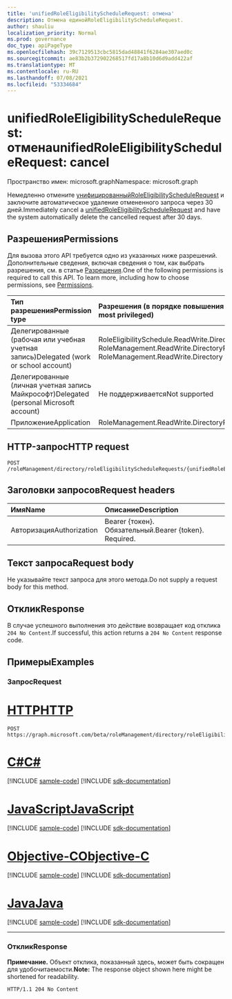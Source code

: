 ```yaml
---
title: 'unifiedRoleEligibilityScheduleRequest: отмена'
description: Отмена единойRoleEligibilityScheduleRequest.
author: shauliu
localization_priority: Normal
ms.prod: governance
doc_type: apiPageType
ms.openlocfilehash: 39c7129513cbc5815dad48841f6284ae307aed0c
ms.sourcegitcommit: ae83b2b372902268517fd17a8b10d6d9add422af
ms.translationtype: MT
ms.contentlocale: ru-RU
ms.lasthandoff: 07/08/2021
ms.locfileid: "53334684"
---
```

# <a name="unifiedroleeligibilityschedulerequest-cancel"></a><span data-ttu-id="9b518-103">unifiedRoleEligibilityScheduleRequest: отмена</span><span class="sxs-lookup"><span data-stu-id="9b518-103">unifiedRoleEligibilityScheduleRequest: cancel</span></span>
<span data-ttu-id="9b518-104">Пространство имен: microsoft.graph</span><span class="sxs-lookup"><span data-stu-id="9b518-104">Namespace: microsoft.graph</span></span>

<span data-ttu-id="9b518-105">Немедленно отмените [унифицированныйRoleEligibilityScheduleRequest](../resources/unifiedroleeligibilityschedulerequest.md) и заключите автоматическое удаление отмененного запроса через 30 дней.</span><span class="sxs-lookup"><span data-stu-id="9b518-105">Immediately cancel a [unifiedRoleEligibilityScheduleRequest](../resources/unifiedroleeligibilityschedulerequest.md) and have the system automatically delete the cancelled request after 30 days.</span></span>

## <a name="permissions"></a><span data-ttu-id="9b518-106">Разрешения</span><span class="sxs-lookup"><span data-stu-id="9b518-106">Permissions</span></span>
<span data-ttu-id="9b518-p101">Для вызова этого API требуется одно из указанных ниже разрешений. Дополнительные сведения, включая сведения о том, как выбрать разрешения, см. в статье [Разрешения](/graph/permissions-reference).</span><span class="sxs-lookup"><span data-stu-id="9b518-p101">One of the following permissions is required to call this API. To learn more, including how to choose permissions, see [Permissions](/graph/permissions-reference).</span></span>

|<span data-ttu-id="9b518-109">Тип разрешения</span><span class="sxs-lookup"><span data-stu-id="9b518-109">Permission type</span></span>|<span data-ttu-id="9b518-110">Разрешения (в порядке повышения привилегий)</span><span class="sxs-lookup"><span data-stu-id="9b518-110">Permissions (from least to most privileged)</span></span>|
|:---|:---|
|<span data-ttu-id="9b518-111">Делегированные (рабочая или учебная учетная запись)</span><span class="sxs-lookup"><span data-stu-id="9b518-111">Delegated (work or school account)</span></span>|<span data-ttu-id="9b518-112">RoleEligibilitySchedule.ReadWrite.Directory, RoleManagement.ReadWrite.Directory</span><span class="sxs-lookup"><span data-stu-id="9b518-112">RoleEligibilitySchedule.ReadWrite.Directory, RoleManagement.ReadWrite.Directory</span></span> |
|<span data-ttu-id="9b518-113">Делегированные (личная учетная запись Майкрософт)</span><span class="sxs-lookup"><span data-stu-id="9b518-113">Delegated (personal Microsoft account)</span></span>|<span data-ttu-id="9b518-114">Не поддерживается</span><span class="sxs-lookup"><span data-stu-id="9b518-114">Not supported</span></span>|
|<span data-ttu-id="9b518-115">Приложение</span><span class="sxs-lookup"><span data-stu-id="9b518-115">Application</span></span>|<span data-ttu-id="9b518-116">RoleManagement.ReadWrite.Directory</span><span class="sxs-lookup"><span data-stu-id="9b518-116">RoleManagement.ReadWrite.Directory</span></span> |

## <a name="http-request"></a><span data-ttu-id="9b518-117">HTTP-запрос</span><span class="sxs-lookup"><span data-stu-id="9b518-117">HTTP request</span></span>

<!-- {
  "blockType": "ignored"
}
-->
``` http
POST /roleManagement/directory/roleEligibilityScheduleRequests/{unifiedRoleEligibilityScheduleRequestsId}/cancel
```

## <a name="request-headers"></a><span data-ttu-id="9b518-118">Заголовки запросов</span><span class="sxs-lookup"><span data-stu-id="9b518-118">Request headers</span></span>
|<span data-ttu-id="9b518-119">Имя</span><span class="sxs-lookup"><span data-stu-id="9b518-119">Name</span></span>|<span data-ttu-id="9b518-120">Описание</span><span class="sxs-lookup"><span data-stu-id="9b518-120">Description</span></span>|
|:---|:---|
|<span data-ttu-id="9b518-121">Авторизация</span><span class="sxs-lookup"><span data-stu-id="9b518-121">Authorization</span></span>|<span data-ttu-id="9b518-p102">Bearer {токен}. Обязательный.</span><span class="sxs-lookup"><span data-stu-id="9b518-p102">Bearer {token}. Required.</span></span>|

## <a name="request-body"></a><span data-ttu-id="9b518-124">Текст запроса</span><span class="sxs-lookup"><span data-stu-id="9b518-124">Request body</span></span>
<span data-ttu-id="9b518-125">Не указывайте текст запроса для этого метода.</span><span class="sxs-lookup"><span data-stu-id="9b518-125">Do not supply a request body for this method.</span></span>

## <a name="response"></a><span data-ttu-id="9b518-126">Отклик</span><span class="sxs-lookup"><span data-stu-id="9b518-126">Response</span></span>

<span data-ttu-id="9b518-127">В случае успешного выполнения это действие возвращает код отклика `204 No Content`.</span><span class="sxs-lookup"><span data-stu-id="9b518-127">If successful, this action returns a `204 No Content` response code.</span></span>

## <a name="examples"></a><span data-ttu-id="9b518-128">Примеры</span><span class="sxs-lookup"><span data-stu-id="9b518-128">Examples</span></span>

### <a name="request"></a><span data-ttu-id="9b518-129">Запрос</span><span class="sxs-lookup"><span data-stu-id="9b518-129">Request</span></span>

# <a name="http"></a>[<span data-ttu-id="9b518-130">HTTP</span><span class="sxs-lookup"><span data-stu-id="9b518-130">HTTP</span></span>](#tab/http)
<!-- {
  "blockType": "request",
  "name": "unifiedroleeligibilityschedulerequest_cancel"
}
-->
``` http
POST https://graph.microsoft.com/beta/roleManagement/directory/roleEligibilityScheduleRequests/{unifiedRoleEligibilityScheduleRequestsId}/cancel
```
# <a name="c"></a>[<span data-ttu-id="9b518-131">C#</span><span class="sxs-lookup"><span data-stu-id="9b518-131">C#</span></span>](#tab/csharp)
[!INCLUDE [sample-code](../includes/snippets/csharp/unifiedroleeligibilityschedulerequest-cancel-csharp-snippets.md)]
[!INCLUDE [sdk-documentation](../includes/snippets/snippets-sdk-documentation-link.md)]

# <a name="javascript"></a>[<span data-ttu-id="9b518-132">JavaScript</span><span class="sxs-lookup"><span data-stu-id="9b518-132">JavaScript</span></span>](#tab/javascript)
[!INCLUDE [sample-code](../includes/snippets/javascript/unifiedroleeligibilityschedulerequest-cancel-javascript-snippets.md)]
[!INCLUDE [sdk-documentation](../includes/snippets/snippets-sdk-documentation-link.md)]

# <a name="objective-c"></a>[<span data-ttu-id="9b518-133">Objective-C</span><span class="sxs-lookup"><span data-stu-id="9b518-133">Objective-C</span></span>](#tab/objc)
[!INCLUDE [sample-code](../includes/snippets/objc/unifiedroleeligibilityschedulerequest-cancel-objc-snippets.md)]
[!INCLUDE [sdk-documentation](../includes/snippets/snippets-sdk-documentation-link.md)]

# <a name="java"></a>[<span data-ttu-id="9b518-134">Java</span><span class="sxs-lookup"><span data-stu-id="9b518-134">Java</span></span>](#tab/java)
[!INCLUDE [sample-code](../includes/snippets/java/unifiedroleeligibilityschedulerequest-cancel-java-snippets.md)]
[!INCLUDE [sdk-documentation](../includes/snippets/snippets-sdk-documentation-link.md)]

---



### <a name="response"></a><span data-ttu-id="9b518-135">Отклик</span><span class="sxs-lookup"><span data-stu-id="9b518-135">Response</span></span>
<span data-ttu-id="9b518-136">**Примечание.** Объект отклика, показанный здесь, может быть сокращен для удобочитаемости.</span><span class="sxs-lookup"><span data-stu-id="9b518-136">**Note:** The response object shown here might be shortened for readability.</span></span>
<!-- {
  "blockType": "response",
  "truncated": true
}
-->
``` http
HTTP/1.1 204 No Content
```


